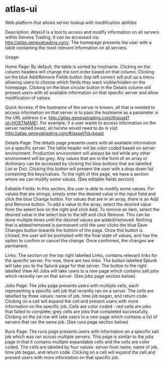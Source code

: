 # atlas-ui
Web platform that allows server lookup with modification abilities

Description:
AtlasUI is a tool to access and modify information on all servers within Geneva Trading. It can be accessed via: http://atlas.genevatrading.com/.
The homepage presents the user with a table containing the most relevant information on all servers.

Usage:

Home Page:
By default, the table is sorted by hostname. Clicking on the column headers will change the sort order based on that column.
Clicking on the blue Add/Remove Fields button (top left corner) will pull up a menu allowing users to choose which fields they want visible/hidden on the homepage.
Clicking on the blue circular button in the Details column will present users with all available information on that specific server and allow modification of values.


Quick Access:
If the hostname of the server is known, all that is needed to access information on that server is to pass the hostname as a parameter in the URL address (i.e. http://atlas.genevatrading.com/#/asset?id=HOSTNAME).
For example, if a user wants to access information on the server named beast, all he/she would need to do is visit http://atlas.genevatrading.com/#/asset?id=beast


Details Page:
The details page presents users with all available information on a specific server.
The table header will be color coded based on server environment. Production environment will always be red while any other environment will be grey.
Any values that are in the form of an array or dictionary can be accessed by clicking the blue buttons that are labelled List or Dict.
Clicking this button will present the user with a drop down list containing the keys/values. To the right of this page, we have a section where we can modify some values. (See editable fields section)
 
 
Editable Fields:
In this section, the user is able to modify some values. For values that are strings, simply enter the desired value in the input field and click the blue Change button.
For values that are in an array, there is an Add and Remove button. To add a value to the array, select the desired value from the select box on the right and click Add.
To remove an item, select the desired value in the select box to the left and click Remove. This can be done multiple times until the desired values are added/removed.
Nothing that is added/removed is permanent until the user clicks the blue Save Changes button towards the bottom of the page.
Once this button is clicked, the user will be prompted with the final state of values, and has the option to confirm or cancel the change. Once confirmed, the changes are permanent.


Links:
The section on the top right labelled Links, contains relevant links for the specific server. For now, there are two links.
The button labelled Splunk will take you to the Splunk page for that server. The button to the right labelled View All Jobs will take users to a new page which contains salt jobs which recently ran on that server. (See jobs page section below)


Jobs Page:
The jobs page presents users with multiple cells, each representing a specific salt job that recently ran on a server. The cells are labelled by three values: name of job, time job began, and return code.
Clicking on a cell will expand the cell and present users with more information on the specific job. Cells are color coded - red cells are jobs that failed to complete; grey cells are jobs that completed successfully.
Clicking on the jid row will take users to a new page which contains a list of servers that ran the same job. (See runs page section below)


Runs Page:
The runs page presents users with information on a specific salt job which was ran across multiple servers. This page is similar to the jobs page in that it contains multiple expandable cells and the cells are color coded.
The cells are labelled by four values: server host name, name of job, time job began, and return code. Clicking on a cell will expand the cell and present users with more information on that specific job.
